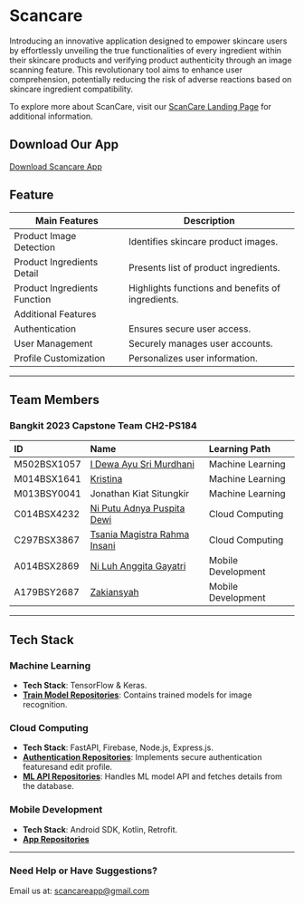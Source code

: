 # Scancare
Introducing an innovative application designed to empower skincare users by effortlessly unveiling the true functionalities of every ingredient within their skincare products and verifying product authenticity through an image scanning feature. This revolutionary tool aims to enhance user comprehension, potentially reducing the risk of adverse reactions based on skincare ingredient compatibility.

To explore more about ScanCare, visit our [ScanCare Landing Page](https://landing-page-lxntso327q-et.a.run.app/#about) for additional information.

## Download Our App
[Download Scancare App](https://storage.googleapis.com/products_image_scancare/ScanCare.apk)

## Feature 

| Main Features                | Description                                                                                 |
|------------------------------|----------------------------------------------------------------------------------------------|
| Product Image Detection      | Identifies skincare product images.                                                           |
| Product Ingredients Detail   | Presents list of product ingredients.                                      |
| Product Ingredients Function | Highlights functions and benefits of ingredients.                                             |
| Additional Features                                                                                                      |
| Authentication               | Ensures secure user access.                                                                  |
| User Management              | Securely manages user accounts.                                                               |
| Profile Customization        | Personalizes user information.                                                                |

---

## Team Members
### Bangkit 2023 Capstone Team CH2-PS184

| ID              | Name                           | Learning Path       |
|:----------------|:-------------------------------|:--------------------|
| M502BSX1057     | [I Dewa Ayu Sri Murdhani](https://github.com/dewaayumurdhani12) | Machine Learning    |
| M014BSX1641     | [Kristina](https://github.com/kristinaasnpr)                     | Machine Learning    |
| M013BSY0041     | Jonathan Kiat Situngkir        | Machine Learning    |
| C014BSX4232     | [Ni Putu Adnya Puspita Dewi](https://github.com/adnyaaa)        | Cloud Computing     |
| C297BSX3867     | [Tsania Magistra Rahma Insani](https://github.com/tsaniamagistra) | Cloud Computing     |
| A014BSX2869     | [Ni Luh Anggita Gayatri](https://github.com/AnggitaGayatri)      | Mobile Development  |
| A179BSY2687     | [Zakiansyah](https://github.com/zakiansyah)                      | Mobile Development  |

---

## Tech Stack

### Machine Learning
- **Tech Stack**: TensorFlow & Keras.
- **[Train Model Repositories](https://github.com/ScanCareApp/scancare-train-model)**: Contains trained models for image recognition.

### Cloud Computing
- **Tech Stack**: FastAPI, Firebase, Node.js, Express.js.
- **[Authentication Repositories](https://github.com/ScanCareApp/auth-api)**: Implements secure authentication featuresand edit profile.
- **[ML API Repositories](https://github.com/ScanCareApp/ml-api)**: Handles ML model API and fetches details from the database.

### Mobile Development
- **Tech Stack**: Android SDK, Kotlin, Retrofit.
- **[App Repositories](https://github.com/ScanCareApp/ScanCare)**

---

### Need Help or Have Suggestions?
Email us at: [scancareapp@gmail.com](mailto:scancareapp@gmail.com)
